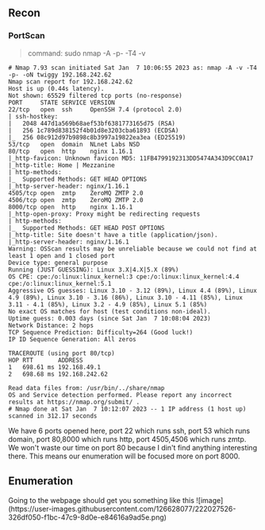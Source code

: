 <h2>Recon</h2>
  
  <h3>PortScan</h3>
  
  >command: sudo nmap -A -p- -T4 -v
```
# Nmap 7.93 scan initiated Sat Jan  7 10:06:55 2023 as: nmap -A -v -T4 -p- -oN twiggy 192.168.242.62
Nmap scan report for 192.168.242.62
Host is up (0.44s latency).
Not shown: 65529 filtered tcp ports (no-response)
PORT     STATE SERVICE VERSION
22/tcp   open  ssh     OpenSSH 7.4 (protocol 2.0)
| ssh-hostkey: 
|   2048 447d1a569b68aef53bf6381773165d75 (RSA)
|   256 1c789d838152f4b01d8e3203cba61893 (ECDSA)
|_  256 08c912d97b9898c8b3997a19822ea3ea (ED25519)
53/tcp   open  domain  NLnet Labs NSD
80/tcp   open  http    nginx 1.16.1
|_http-favicon: Unknown favicon MD5: 11FB4799192313DD5474A343D9CC0A17
|_http-title: Home | Mezzanine
| http-methods: 
|_  Supported Methods: GET HEAD OPTIONS
|_http-server-header: nginx/1.16.1
4505/tcp open  zmtp    ZeroMQ ZMTP 2.0
4506/tcp open  zmtp    ZeroMQ ZMTP 2.0
8000/tcp open  http    nginx 1.16.1
|_http-open-proxy: Proxy might be redirecting requests
| http-methods: 
|_  Supported Methods: GET HEAD POST OPTIONS
|_http-title: Site doesn't have a title (application/json).
|_http-server-header: nginx/1.16.1
Warning: OSScan results may be unreliable because we could not find at least 1 open and 1 closed port
Device type: general purpose
Running (JUST GUESSING): Linux 3.X|4.X|5.X (89%)
OS CPE: cpe:/o:linux:linux_kernel:3 cpe:/o:linux:linux_kernel:4.4 cpe:/o:linux:linux_kernel:5.1
Aggressive OS guesses: Linux 3.10 - 3.12 (89%), Linux 4.4 (89%), Linux 4.9 (89%), Linux 3.10 - 3.16 (86%), Linux 3.10 - 4.11 (85%), Linux 3.11 - 4.1 (85%), Linux 3.2 - 4.9 (85%), Linux 5.1 (85%)
No exact OS matches for host (test conditions non-ideal).
Uptime guess: 0.003 days (since Sat Jan  7 10:08:04 2023)
Network Distance: 2 hops
TCP Sequence Prediction: Difficulty=264 (Good luck!)
IP ID Sequence Generation: All zeros

TRACEROUTE (using port 80/tcp)
HOP RTT       ADDRESS
1   698.61 ms 192.168.49.1
2   698.68 ms 192.168.242.62

Read data files from: /usr/bin/../share/nmap
OS and Service detection performed. Please report any incorrect results at https://nmap.org/submit/ .
# Nmap done at Sat Jan  7 10:12:07 2023 -- 1 IP address (1 host up) scanned in 312.17 seconds
```

We have 6 ports opened here, port 22 which runs ssh, port 53 which runs domain, port 80,8000 which runs http, port 4505,4506 which runs zmtp. We won't waste our time on port 80 because I din't find anything interesting there. This means our enumeration will be focused more on port 8000.

<h2>Enumeration</h2>
  Going to the webpage should get you something like this
![image](https://user-images.githubusercontent.com/126628077/222027526-326df050-f1bc-47c9-8d0e-e84616a9ad5e.png)

































